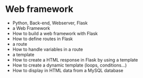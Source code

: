 <h1> Web framework </h1>

+ Python, Back-end, Webserver, Flask
+ a Web Framework
+ How to build a web framework with Flask
+ How to define routes in Flask
+ a route
+ How to handle variables in a route
+ a template
+ How to create a HTML response in Flask by using a template
+ How to create a dynamic template (loops, conditions…)
+ How to display in HTML data from a MySQL database

